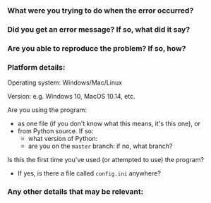 ### What were you trying to do when the error occurred?

### Did you get an error message?  If so, what did it say?

### Are you able to reproduce the problem?  If so, how?

### Platform details:

Operating system: Windows/Mac/Linux

Version: e.g. Windows 10, MacOS 10.14, etc.

Are you using the program:
  - as one file (if you don't know what this means, it's this one), or
  - from Python source.  If so:
    - what version of Python:
    - are you on the `master` branch: if no, what branch?

Is this the first time you've used (or attempted to use) the program?
  - If yes, is there a file called `config.ini` anywhere?
  
### Any other details that may be relevant:

